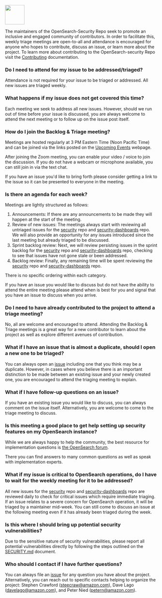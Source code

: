 <img src="https://opensearch.org/assets/img/opensearch-logo-themed.svg" height="64px">

The maintainers of the OpenSearch-Security Repo seek to promote an inclusive and engaged community of contributors. In order to facilitate this, weekly triage meetings are open-to-all and attendance is encouraged for anyone who hopes to contribute, discuss an issue, or learn more about the project. To learn more about contributing to the OpenSearch-security Repo visit the [Contributing](./CONTRIBUTING.md) documentation.

### Do I need to attend for my issue to be addressed/triaged?

Attendance is not required for your issue to be triaged or addressed. All new issues are triaged weekly.

### What happens if my issue does not get covered this time?

Each meeting we seek to  address all new issues. However, should we run out of time before your issue is discussed, you are always welcome to attend the next meeting or to follow up on the issue post itself.

### How do I join the Backlog & Triage meeting?

Meetings are hosted regularly at 3 PM Eastern Time (Noon Pacific Time) and can be joined via the links posted on the [Upcoming Events](https://opensearch.org/events) webpage.

After joining the Zoom meeting, you can enable your video / voice to join the discussion.  If you do not have a webcam or microphone available, you can still join in via the text chat.

If you have an issue you'd like to bring forth please consider getting a link to the issue so it can be presented to everyone in the meeting.

### Is there an agenda for each week?

Meetings are lightly structured as follows: 

1. Announcements: If there are any announcements to be made they will happen at the start of the meeting. 
2. Review of new issues: The meetings always start with reviewing all untriaged issues for the [security](https://github.com/opensearch-project/security/issues?q=is%3Aissue+is%3Aopen+label%3Auntriaged) repo and [security-dashboards](https://github.com/opensearch-project/security-dashboards-plugin/issues?q=is%3Aissue+is%3Aopen+-label%3Atriaged) repo. We will also provide an opportunity for any issues introduced since the last meeting but already triaged to be discussed. 
3. Sprint backlog review: Next, we will review persisting issues in the sprint backlog for the [security](https://github.com/opensearch-project/security/issues?q=is%3Aissue+is%3Aopen+label%3A%22sprint+backlog%22) repo and [security-dashboards](https://github.com/opensearch-project/security-dashboards-plugin/issues?q=is%3Aopen+is%3Aissue+label%3A%22sprint+backlog%22) repo, checking to see that issues have not gone stale or been addressed. 
4. Backlog review: Finally, any remaining time will be spent reviewing the [security](https://github.com/opensearch-project/security/issues?q=is%3Aissue+is%3Aopen+label%3Atriaged+-label%3A%22sprint+backlog%22) repo and [security-dashboards](https://github.com/opensearch-project/security-dashboards-plugin/issues?q=is%3Aopen+is%3Aissue+label%3Atriaged+-label%3A%22sprint+backlog%22+) repo. 

There is no specific ordering within each category.

If you have an issue you would like to discuss but do not have the ability to attend the entire meeting please attend when is best for you and signal that you have an issue to discuss when you arrive.

### Do I need to have already contributed to the project to attend a triage meeting?

No, all are welcome and encouraged to attend. Attending the Backlog & Triage meetings is a great way for a new contributor to learn about the project as well as explore different avenues of contribution.

### What if I have an issue that is almost a duplicate, should I open a new one to be triaged?

You can always open an [issue](ttps://github.com/opensearch-project/security/issues/new/choose) including one that you think may be a duplicate. However, in cases where you believe there is an important distinction to be made between an existing issue and your newly created one, you are encouraged to attend the triaging meeting to explain.

### What if I have follow-up questions on an issue?

If you have an existing issue you would like to discuss, you can always comment on the issue itself. Alternatively, you are welcome to come to the triage meeting to discuss.

### Is this meeting a good place to get help setting up security features on my OpenSearch instance?

While we are always happy to help the community, the best resource for implementation questions is [the OpenSearch forum](https://forum.opensearch.org/c/security/3).

There you can find answers to many common questions as well as speak with implementation experts.

### What if my issue is critical to OpenSearch operations, do I have to wait for the weekly meeting for it to be addressed?

All new issues for the [security](https://github.com/opensearch-project/security/issues?q=is%3Aissue+is%3Aopen+label%3Auntriaged) repo and [security-dashboards](https://github.com/opensearch-project/security-dashboards-plugin/issues?q=is%3Aissue+is%3Aopen+-label%3Atriaged) repo are reviewed daily to check for critical issues which require immediate triaging. If an issue relates to a severe concern for OpenSearch operation, it will be triaged by a maintainer mid-week. You can still come to discuss an issue at the following meeting even if it has already been triaged during the week. 

### Is this where I should bring up potential security vulnerabilities?

Due to the sensitive nature of security vulnerabilities, please report all potential vulnerabilities directly by following the steps outlined on the [SECURITY.md](https://github.com/opensearch-project/security/blob/main/SECURITY.md) document.

### Who should I contact if I have further questions?

You can always file an [issue](ttps://github.com/opensearch-project/security/issues/new/choose) for any question you have about the project. Alternatively, you can reach out to specific contacts helping to organize the project: Stephen Crawford (steecraw@amazon.com), Dave Lago (davelago@amazon.com), and Peter Nied (petern@amazon.com).
